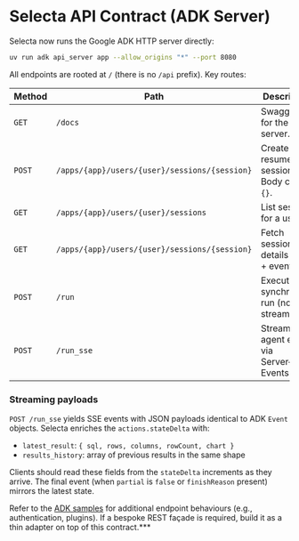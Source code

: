 # Selecta API Contract (ADK Server)

Selecta now runs the Google ADK HTTP server directly:

```bash
uv run adk api_server app --allow_origins "*" --port 8080
```

All endpoints are rooted at `/` (there is no `/api` prefix). Key routes:

| Method | Path | Description |
| --- | --- | --- |
| `GET` | `/docs` | Swagger UI for the ADK server. |
| `POST` | `/apps/{app}/users/{user}/sessions/{session}` | Create or resume a session. Body can be `{}`. |
| `GET` | `/apps/{app}/users/{user}/sessions` | List sessions for a user. |
| `GET` | `/apps/{app}/users/{user}/sessions/{session}` | Fetch session details (state + events). |
| `POST` | `/run` | Execute a synchronous run (non-streaming). |
| `POST` | `/run_sse` | Stream agent events via Server‑Sent Events. |

### Streaming payloads

`POST /run_sse` yields SSE events with JSON payloads identical to ADK `Event` objects. Selecta enriches the `actions.stateDelta` with:

- `latest_result`: `{ sql, rows, columns, rowCount, chart }`
- `results_history`: array of previous results in the same shape

Clients should read these fields from the `stateDelta` increments as they arrive. The final event (when `partial` is `false` or `finishReason` present) mirrors the latest state.

Refer to the [ADK samples](https://github.com/google/adk-samples/tree/main/python/agents) for additional endpoint behaviours (e.g., authentication, plugins). If a bespoke REST façade is required, build it as a thin adapter on top of this contract.***
